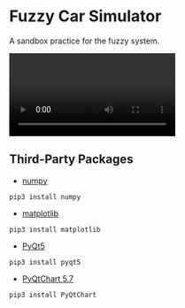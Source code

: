 # Fuzzy Car Simulator

A sandbox practice for the fuzzy system.

![Preview Video](preview.mp4)

## Third-Party Packages

* [numpy](http://www.numpy.org/)

```
pip3 install numpy
```

* [matplotlib](https://matplotlib.org/)

```
pip3 install matplotlib
```

* [PyQt5](https://riverbankcomputing.com/software/pyqt/intro)

```
pip3 install pyqt5
```

* [PyQtChart 5.7](https://www.riverbankcomputing.com/software/pyqtchart/intro)

```
pip3 install PyQtChart
```